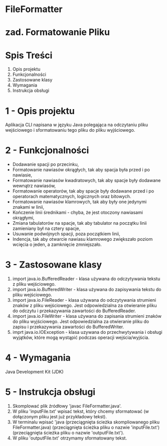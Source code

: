 # FileFormatter
# zad. Formatowanie Pliku

# Spis Treści
1. Opis projektu
2. Funkcjonalności
3. Zastosowane klasy
4. Wymagania
5. Instrukcja obsługi


# 1 - Opis projektu
Aplikacja CLI napisana w języku Java polegająca na odczytaniu pliku wejściowego i sformatowaniu tego pliku do pliku wyjściowego.


# 2 - Funkcjonalności
- Dodawanie spacji po przecinku,
- Formatowanie nawiasów okrągłych, tak aby spacja była przed i po nawiasie,
- Formatowanie nawiasów kwadratowych, tak aby spacje były dodawane wewnątrz nawiasów,
- Formatowanie operatorów, tak aby spacje były dodawane przed i po operatorach matematycznych, logicznych oraz bitowych.
- Formatowanie nawiasów klamrowych, tak aby były one jedynymi znakami w linii,
- Kończenie linii średnikami - chyba, że jest otoczony nawiasami okrągłymi,
- Zmiana tabulatorów na spacje, tak aby tabulator na początku linii zamieniany był na cztery spacje,
- Usuwanie podwójnych spacji, poza początkiem linii,
- Indencja, tak aby otwarcie nawiasu klamrowego zwiększało poziom wcięcia o jeden, a zamknięcie zmniejszało.

# 3 - Zastosowane klasy
1. import java.io.BufferedReader - klasa używana do odczytywania tekstu z pliku wejściowego.
2. import java.io.BufferedWriter - klasa używana do zapisywania tekstu do pliku wejściowego.
3. import java.io.FileReader - klasa używana do odczytywania strumieni znaków z pliku wejściowego. Jest odpowiedzialna za otwieranie pliku do odczytu i przekazywania zawartości do BufferedReader.
4. import java.io.FileWriter - klasa używana do zapisania strumieni znaków do pliku wyjściowego. Jest odpowiedzialna za otwieranie pliku do zapisu i przekazywania zawartości do BufferedWriter.
5. imprt java.io.IOException - klasa uzywana do przechwytywania i obsługi wyjątków, które mogą wystąpić podczas operacji wejścia/wyjścia.

# 4 - Wymagania
Java Development Kit (JDK)

# 5 - Instrukcja obsługi
1. Skomplować plik źródłowy 'javac FileFormatter.java'.
2. W pliku 'inputFile.txt' wpisać tekst, który chcemy sformatować (w dołączonym pliku jest już przykładowy tekst).
3. W terminalu wpisać 'java (przeciągnięta ścieżka skompliowanego pliku FileFormatter.java) (przeciągnięta ścieżka pliku o nazwie 'inputFile.txt') (przeciągnięta ścieżka pliku o nazwie 'outputFile.txt').
4. W pliku 'outputFile.txt' otrzymamy sformatowany tekst.

